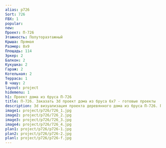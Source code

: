 ```yaml
---
alias: p726
Sort: 726
FBX: 1
popular: 
new: 
Проект: П-726
Этажность: Полутораэтажный
Крыша: Прямая
Размер: 8х9
Площадь: 114
Эркер: 2
Балкон: 2
Кукушка: 2
Гараж: 2
Котельная: 2
Терраса: 1
В чашу: 2
layout: project
hidemenu: 1
h1: Проект дома из бруса П-726
title: П-726. Заказать 3d проект дома из бруса 6х7 - готовые проекты
description: 3d визуализация проекта деревянного дома из бруса П-726. Площадь 44 м2, размер 6х7. Вы можете внести любые изменения в проект.
image1: project/p726/726_1.jpg
image2: project/p726/726_2.jpg
image3: project/p726/726_3.jpg
image4: project/p726/726_4.jpg
plan1: project/p726/p726-1.jpg
plan2: project/p726/p726-2.jpg
planl: project/p726/p726-f.jpg
---
```

